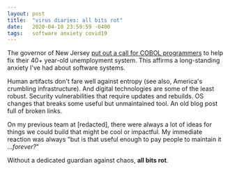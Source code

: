 ```yaml
---
layout: post
title:  "virus diaries: all bits rot"
date:   2020-04-10 23:59:59 -0400
tags:   software anxiety covid19
---
```


The governor of New Jersey [put out a call for COBOL programmers][nymag] to help fix their 40+ year-old unemployment system. This affirms a long-standing anxiety I've had about software systems.

Human artifacts don't fare well against entropy (see also, America's crumbling infrastructure). And digital technologies are some of the least robust. Security vulnerabilities that require updates and rebuilds. OS changes that breaks some useful but unmaintained tool. An old blog post full of broken links.

On my previous team at \[redacted\], there were always a lot of ideas for things we could build that might be cool or impactful. My immediate reaction was always "but is that useful enough to pay people to maintain it ..._forever?_"

Without a dedicated guardian against chaos, **all bits rot**.

[nymag]: https://nymag.com/intelligencer/2020/04/what-is-cobol-what-does-it-have-to-do-with-the-coronavirus.html
